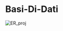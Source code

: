 # Basi-Di-Dati

![ER_proj](https://github.com/ClaudioRocca/Basi-Di-Dati/assets/142909079/2f533c06-8b9a-4e6f-9e70-e4f982cf9a29)
